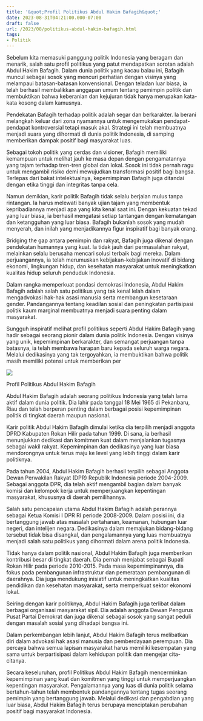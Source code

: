 ```yaml
---
title: '&quot;Profil Politikus Abdul Hakim Bafagih&quot;'
date: 2023-08-31T04:21:00.000-07:00
draft: false
url: /2023/08/politikus-abdul-hakim-bafagih.html
tags: 
- Politik
---
```


  

Sebelum kita memasuki panggung politik Indonesia yang beragam dan menarik, salah satu profil politikus yang patut mendapatkan sorotan adalah Abdul Hakim Bafagih. Dalam dunia politik yang kacau balau ini, Bafagih muncul sebagai sosok yang mencuri perhatian dengan visinya yang melampaui batasan-batasan konvensional. Dengan teladan luar biasa, ia telah berhasil membalikkan anggapan umum tentang pemimpin politik dan membuktikan bahwa keberanian dan kejujuran tidak hanya merupakan kata-kata kosong dalam kamusnya.

  

Pendekatan Bafagih terhadap politik adalah segar dan berkarakter. Ia berani melangkah keluar dari zona nyamannya untuk mengemukakan pendapat-pendapat kontroversial tetapi masuk akal. Strategi ini telah membuatnya menjadi suara yang dihormati di dunia politik Indonesia, di samping memberikan dampak positif bagi masyarakat luas.

  

Sebagai tokoh politik yang cerdas dan visioner, Bafagih memiliki kemampuan untuk melihat jauh ke masa depan dengan pengamatannya yang tajam terhadap tren-tren global dan lokal. Sosok ini tidak pernah ragu untuk mengambil risiko demi mewujudkan transformasi positif bagi bangsa. Terlepas dari bakat intelektualnya, kepemimpinan Bafagih juga ditandai dengan etika tinggi dan integritas tanpa cela.

  

Namun demikian, karir politik Bafagih tidak selalu berjalan mulus tanpa rintangan. Ia harus melewati banyak ujian tajam yang membentuk kepribadiannya menjadi apa yang kita kenal saat ini. Dengan kekuatan tekad yang luar biasa, ia berhasil mengatasi setiap tantangan dengan kematangan dan ketangguhan yang luar biasa. Bafagih bukanlah sosok yang mudah menyerah, dan inilah yang menjadikannya figur inspiratif bagi banyak orang.

  

Bridging the gap antara pemimpin dan rakyat, Bafagih juga dikenal dengan pendekatan humannya yang kuat. Ia tidak jauh dari permasalahan rakyat, melainkan selalu berusaha mencari solusi terbaik bagi mereka. Dalam perjuangannya, ia telah merumuskan kebijakan-kebijakan inovatif di bidang ekonomi, lingkungan hidup, dan kesehatan masyarakat untuk meningkatkan kualitas hidup seluruh penduduk Indonesia.

  

Dalam rangka memperkuat pondasi demokrasi Indonesia, Abdul Hakim Bafagih adalah salah satu politikus yang tak kenal lelah dalam mengadvokasi hak-hak asasi manusia serta membangun kesetaraan gender. Pandangannya tentang keadilan sosial dan peningkatan partisipasi politik kaum marginal membuatnya menjadi suara penting dalam masyarakat.

  

Sungguh inspiratif melihat profil politikus seperti Abdul Hakim Bafagih yang hadir sebagai seorang pionir dalam dunia politik Indonesia. Dengan visinya yang unik, kepemimpinan berkarakter, dan semangat perjuangan tanpa batasnya, ia telah membawa harapan baru kepada seluruh warga negara. Melalui dedikasinya yang tak tergoyahkan, ia membuktikan bahwa politik masih memiliki potensi untuk memberikan per

  

![](https://fraksipan.com/wp-content/uploads/2020/04/hakimbafagih.jpg)

  

Profil Politikus Abdul Hakim Bafagih

  

Abdul Hakim Bafagih adalah seorang politikus Indonesia yang telah lama aktif dalam dunia politik. Dia lahir pada tanggal 18 Mei 1965 di Pekanbaru, Riau dan telah berperan penting dalam berbagai posisi kepemimpinan politik di tingkat daerah maupun nasional.

  

Karir politik Abdul Hakim Bafagih dimulai ketika dia terpilih menjadi anggota DPRD Kabupaten Rokan Hilir pada tahun 1999. Di sana, ia berhasil menunjukkan dedikasi dan komitmen kuat dalam menjalankan tugasnya sebagai wakil rakyat. Kepemimpinan dan dedikasinya yang luar biasa mendorongnya untuk terus maju ke level yang lebih tinggi dalam karir politiknya.

  

Pada tahun 2004, Abdul Hakim Bafagih berhasil terpilih sebagai Anggota Dewan Perwakilan Rakyat (DPR) Republik Indonesia periode 2004-2009. Sebagai anggota DPR, dia telah aktif mengambil bagian dalam banyak komisi dan kelompok kerja untuk memperjuangkan kepentingan masyarakat, khususnya di daerah pemilihannya.

  

Salah satu pencapaian utama Abdul Hakim Bafagih adalah perannya sebagai Ketua Komisi I DPR RI periode 2008-2009. Dalam posisi ini, dia bertanggung jawab atas masalah pertahanan, keamanan, hubungan luar negeri, dan intelijen negara. Dedikasinya dalam memajukan bidang-bidang tersebut tidak bisa disangkal, dan pengalamannya yang luas membuatnya menjadi salah satu politikus yang dihormati dalam arena politik Indonesia.

  

Tidak hanya dalam politik nasional, Abdul Hakim Bafagih juga memberikan kontribusi besar di tingkat daerah. Dia pernah menjabat sebagai Bupati Rokan Hilir pada periode 2010-2015. Pada masa kepemimpinannya, dia fokus pada pembangunan infrastruktur dan pemerataan pembangunan di daerahnya. Dia juga mendukung inisiatif untuk meningkatkan kualitas pendidikan dan kesehatan masyarakat, serta memperkuat sektor ekonomi lokal.

  

Seiring dengan karir politiknya, Abdul Hakim Bafagih juga terlibat dalam berbagai organisasi masyarakat sipil. Dia adalah anggota Dewan Pengurus Pusat Partai Demokrat dan juga dikenal sebagai sosok yang sangat peduli dengan masalah sosial yang dihadapi bangsa ini.

  

Dalam perkembangan lebih lanjut, Abdul Hakim Bafagih terus melibatkan diri dalam advokasi hak asasi manusia dan pemberdayaan perempuan. Dia percaya bahwa semua lapisan masyarakat harus memiliki kesempatan yang sama untuk berpartisipasi dalam kehidupan politik dan mengejar cita-citanya.

  

Secara keseluruhan, profil Politikus Abdul Hakim Bafagih mencerminkan kepemimpinan yang kuat dan komitmen yang tinggi untuk memperjuangkan kepentingan masyarakat. Pengalamannya yang luas di dunia politik selama bertahun-tahun telah membentuk pandangannya tentang tugas seorang pemimpin yang bertanggung jawab. Melalui dedikasi dan pengabdian yang luar biasa, Abdul Hakim Bafagih terus berupaya menciptakan perubahan positif bagi masyarakat Indonesia.